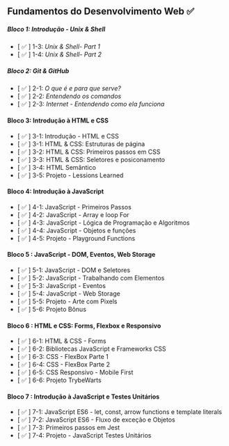 ## Fundamentos do Desenvolvimento Web :white_check_mark:

##### Bloco 1: Introdução - Unix & Shell

- [ :white_check_mark: ] 1-3: _Unix & Shell- Part 1_
- [ :white_check_mark: ] 1-4: _Unix & Shell- Part 2_

##### Bloco 2: Git & GitHub

- [ :white_check_mark: ] 2-1: _O que é e para que serve?_
- [ :white_check_mark: ] 2-2: _Entendendo os comandos_
- [ :white_check_mark: ] 2-3: _Internet - Entendendo como ela funciona_

#### Bloco 3: Introdução à HTML e CSS

- [ :white_check_mark: ] 3-1: Introdução - HTML e CSS
- [ :white_check_mark: ] 3-1: HTML & CSS: Estruturas de página
- [ :white_check_mark: ] 3-2: HTML & CSS: Primeiros passos em CSS
- [ :white_check_mark: ] 3-3: HTML & CSS: Seletores e posiconamento
- [ :white_check_mark: ] 3-4: HTML Semântico
- [ :white_check_mark: ] 3-5: Projeto - Lessions Learned

#### Bloco 4: Introdução à JavaScript

- [ :white_check_mark: ] 4-1: JavaScript - Primeiros Passos
- [ :white_check_mark: ] 4-2: JavaScript - Array e loop For
- [ :white_check_mark: ] 4-3: JavaScript - Lógica de Programação e Algoritmos
- [ :white_check_mark: ] 4-4: JavaScript - Objetos e funções
- [ :white_check_mark: ] 4-5: Projeto - Playground Functions

#### Bloco 5 : JavaScript - DOM, Eventos, Web Storage

- [ :white_check_mark: ] 5-1: JavaScript - DOM e Seletores
- [ :white_check_mark: ] 5-2: JavaScript - Trabalhando com Elementos
- [ :white_check_mark: ] 5-3: JavaScript - Eventos
- [ :white_check_mark: ] 5-4: JavaScript - Web Storage
- [ :white_check_mark: ] 5-5: Projeto - Arte com Pixels
- [ :white_check_mark: ] 5-6: Projeto Bônus

#### Bloco 6 : HTML e CSS: Forms, Flexbox e Responsivo

- [ :white_check_mark: ] 6-1: HTML & CSS - Forms
- [ :white_check_mark: ] 6-2: Bibliotecas JavaScript e Frameworks CSS
- [ :white_check_mark: ] 6-3: CSS - FlexBox Parte 1
- [ :white_check_mark: ] 6-4: CSS - FlexBox Parte 2
- [ :white_check_mark: ] 6-5: CSS Responsivo - Mobile First
- [ :white_check_mark: ] 6-6: Projeto TrybeWarts

#### Bloco 7 : Introdução à JavaScript e Testes Unitários

- [ :white_check_mark: ] 7-1: JavaScript ES6 - let, const, arrow functions e template literals
- [ :white_check_mark: ] 7-2: JavaScript ES6 - Fluxo de exceção e Objetos
- [ :white_check_mark: ] 7-3: Primeiros passos em Jest
- [ :white_check_mark: ] 7-4: Projeto - JavaScript Testes Unitários